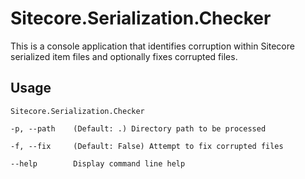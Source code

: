 # Sitecore.Serialization.Checker

This is a console application that identifies corruption within Sitecore serialized item files and optionally fixes corrupted files.

## Usage

    Sitecore.Serialization.Checker

    -p, --path    (Default: .) Directory path to be processed

    -f, --fix     (Default: False) Attempt to fix corrupted files

    --help        Display command line help

